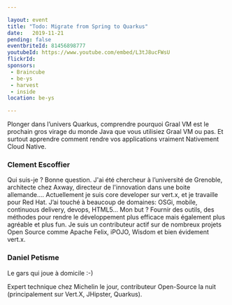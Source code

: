 ```yaml
---

layout: event
title: "Todo: Migrate from Spring to Quarkus"
date:   2019-11-21
pending: false
eventbriteId: 81456898777
youtubeId: https://www.youtube.com/embed/L3tJ8ucFWsU
flickrId:
sponsors:
 - Braincube
 - be-ys
 - harvest
 - inside
location: be-ys

---
```


Plonger dans l’univers Quarkus, comprendre pourquoi Graal VM est le prochain gros virage du monde Java que vous utilisiez Graal VM ou pas. Et surtout apprendre comment rendre vos applications vraiment Nativement Cloud Native. 

### Clement Escoffier

Qui suis-je ? Bonne question. J'ai été chercheur à l’université de Grenoble, architecte chez Axway, directeur de l'innovation dans une boite allemande.... Actuellement je suis core developer sur vert.x, et je travaille pour Red Hat. J’ai touché à beaucoup de domaines: OSGi, mobile, continuous delivery, devops, HTML5… Mon but ? Fournir des outils, des méthodes pour rendre le développement plus efficace mais également plus agréable et plus fun. Je suis un contributeur actif sur de nombreux projets Open Source comme Apache Felix, iPOJO, Wisdom et bien évidement vert.x.

### Daniel Petisme

Le gars qui joue à domicile :-)

Expert technique chez Michelin le jour, contributeur Open-Source la nuit (principalement sur Vert.X, JHipster, Quarkus).